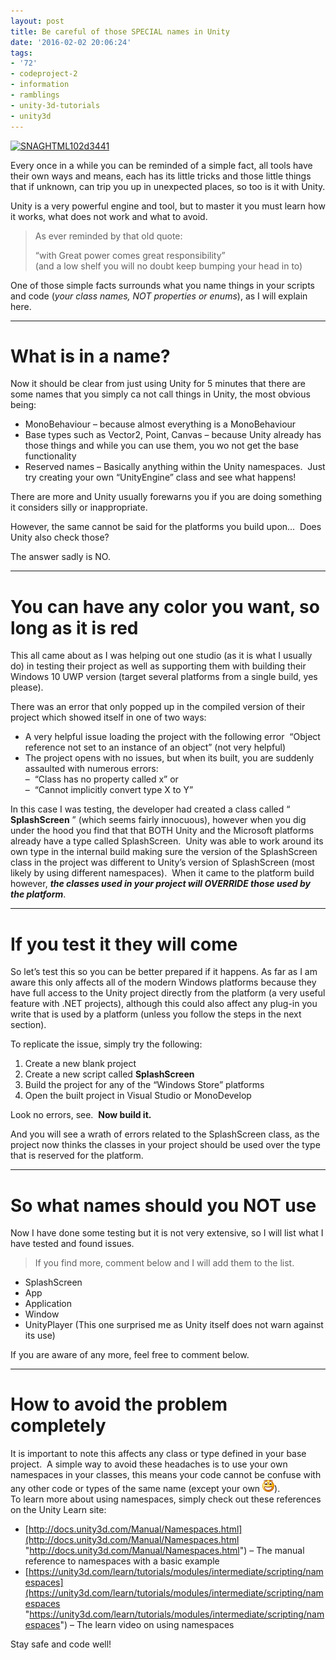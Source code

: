 ```yaml
---
layout: post
title: Be careful of those SPECIAL names in Unity
date: '2016-02-02 20:06:24'
tags:
- '72'
- codeproject-2
- information
- ramblings
- unity-3d-tutorials
- unity3d
---
```


[![SNAGHTML102d3441](/Images/wordpress/2016/02/SNAGHTML102d3441_thumb.png "SNAGHTML102d3441")](/Images/wordpress/2016/02/SNAGHTML102d3441.png)

Every once in a while you can be reminded of a simple fact, all tools have their own ways and means, each has its little tricks and those little things that if unknown, can trip you up in unexpected places, so too is it with Unity.

Unity is a very powerful engine and tool, but to master it you must learn how it works, what does not work and what to avoid.

> As ever reminded by that old quote:
> 
> “with Great power comes great responsibility”  
> (and a low shelf you will no doubt keep bumping your head in to)

One of those simple facts surrounds what you name things in your scripts and code (_your class names, NOT properties or enums_), as I will explain here.

* * *

# What is in a name?

Now it should be clear from just using Unity for 5 minutes that there are some names that you simply ca not call things in Unity, the most obvious being:

- MonoBehaviour – because almost everything is a MonoBehaviour
- Base types such as Vector2, Point, Canvas – because Unity already has those things and while you can use them, you wo not get the base functionality
- Reserved names – Basically anything within the Unity namespaces.&nbsp; Just try creating your own “UnityEngine” class and see what happens!

There are more and Unity usually forewarns you if you are doing something it considers silly or inappropriate.

However, the same cannot be said for the platforms you build upon…&nbsp; Does Unity also check those?

The answer sadly is NO.

* * *

# You can have any color you want, so long as it is red

This all came about as I was helping out one studio (as it is what I usually do) in testing their project as well as supporting them with building their Windows 10 UWP version (target several platforms from a single build, yes please).

There was an error that only popped up in the compiled version of their project which showed itself in one of two ways:

- A very helpful issue loading the project with the following error&nbsp; “Object reference not set to an instance of an object” (not very helpful)
- The project opens with no issues, but when its built, you are suddenly assaulted with numerous errors:  
–&nbsp; “Class has no property called x” or  
–&nbsp; “Cannot implicitly convert type X to Y”

In this case I was testing, the developer had created a class called “ **SplashScreen** ” (which seems fairly innocuous), however when you dig under the hood you find that that BOTH Unity and the Microsoft platforms already have a type called SplashScreen.&nbsp; Unity was able to work around its own type in the internal build making sure the version of the SplashScreen class in the project was different to Unity’s version of SplashScreen (most likely by using different namespaces).&nbsp; When it came to the platform build however, **_the classes used in your project will OVERRIDE those used by the platform_**.

* * *

# If you test it they will come

So let’s test this so you can be better prepared if it happens. As far as I am aware this only affects all of the modern Windows platforms because they have full access to the Unity project directly from the platform (a very useful feature with .NET projects), although this could also affect any plug-in you write that is used by a platform (unless you follow the steps in the next section).

To replicate the issue, simply try the following:

1. Create a new blank project
2. Create a new script called **SplashScreen**
3. Build the project for any of the “Windows Store” platforms
4. Open the built project in Visual Studio or MonoDevelop

Look no errors, see.&nbsp; **Now build it.**

And you will see a wrath of errors related to the SplashScreen class, as the project now thinks the classes in your project should be used over the type that is reserved for the platform.

* * *

# So what names should you NOT use

Now I have done some testing but it is not very extensive, so I will list what I have tested and found issues.

> If you find more, comment below and I will add them to the list.

- SplashScreen
- App
- Application
- Window
- UnityPlayer (This one surprised me as Unity itself does not warn against its use)

If you are aware of any more, feel free to comment below.

* * *

# How to avoid the problem completely

It is important to note this affects any class or type defined in your base project.&nbsp; A simple way to avoid these headaches is to use your own namespaces in your classes, this means your code cannot be confuse with any other code or types of the same name (except your own ![Open-mouthed smile](/Images/wordpress/2016/02/wlEmoticon-openmouthedsmile.png)).  
To learn more about using namespaces, simply check out these references on the Unity Learn site:

- [http://docs.unity3d.com/Manual/Namespaces.html](http://docs.unity3d.com/Manual/Namespaces.html "http://docs.unity3d.com/Manual/Namespaces.html") – The manual reference to namespaces with a basic example
- [https://unity3d.com/learn/tutorials/modules/intermediate/scripting/namespaces](https://unity3d.com/learn/tutorials/modules/intermediate/scripting/namespaces "https://unity3d.com/learn/tutorials/modules/intermediate/scripting/namespaces") – The learn video on using namespaces

Stay safe and code well!

